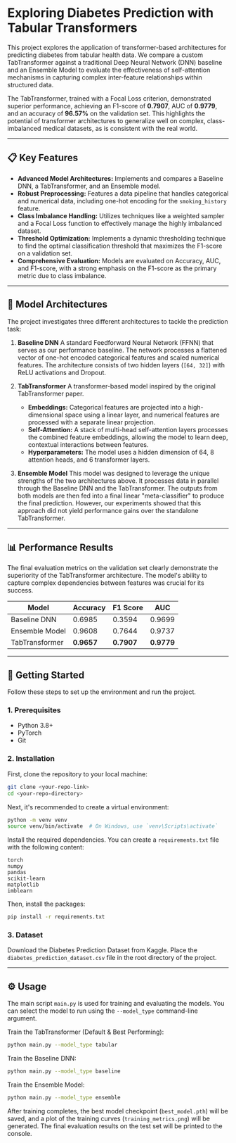 # Exploring Diabetes Prediction with Tabular Transformers

This project explores the application of transformer-based architectures for predicting diabetes from tabular health data. We compare a custom TabTransformer against a traditional Deep Neural Network (DNN) baseline and an Ensemble Model to evaluate the effectiveness of self-attention mechanisms in capturing complex inter-feature relationships within structured data.

The TabTransformer, trained with a Focal Loss criterion, demonstrated superior performance, achieving an F1-score of **0.7907**, AUC of **0.9779**, and an accuracy of **96.57%** on the validation set. This highlights the potential of transformer architectures to generalize well on complex, class-imbalanced medical datasets, as is consistent with the real world.

---

## 📋 Key Features

* **Advanced Model Architectures:** Implements and compares a Baseline DNN, a TabTransformer, and an Ensemble model.
* **Robust Preprocessing:** Features a data pipeline that handles categorical and numerical data, including one-hot encoding for the `smoking_history` feature.
* **Class Imbalance Handling:** Utilizes techniques like a weighted sampler and a Focal Loss function to effectively manage the highly imbalanced dataset.
* **Threshold Optimization:** Implements a dynamic thresholding technique to find the optimal classification threshold that maximizes the F1-score on a validation set.
* **Comprehensive Evaluation:** Models are evaluated on Accuracy, AUC, and F1-score, with a strong emphasis on the F1-score as the primary metric due to class imbalance.

---

## 🧠 Model Architectures

The project investigates three different architectures to tackle the prediction task:

1. **Baseline DNN**
   A standard Feedforward Neural Network (FFNN) that serves as our performance baseline. The network processes a flattened vector of one-hot encoded categorical features and scaled numerical features. The architecture consists of two hidden layers (`[64, 32]`) with ReLU activations and Dropout.

2. **TabTransformer**
   A transformer-based model inspired by the original TabTransformer paper.

   * **Embeddings:** Categorical features are projected into a high-dimensional space using a linear layer, and numerical features are processed with a separate linear projection.
   * **Self-Attention:** A stack of multi-head self-attention layers processes the combined feature embeddings, allowing the model to learn deep, contextual interactions between features.
   * **Hyperparameters:** The model uses a hidden dimension of 64, 8 attention heads, and 6 transformer layers.

3. **Ensemble Model**
   This model was designed to leverage the unique strengths of the two architectures above. It processes data in parallel through the Baseline DNN and the TabTransformer. The outputs from both models are then fed into a final linear "meta-classifier" to produce the final prediction. However, our experiments showed that this approach did not yield performance gains over the standalone TabTransformer.

---

## 📊 Performance Results

The final evaluation metrics on the validation set clearly demonstrate the superiority of the TabTransformer architecture. The model's ability to capture complex dependencies between features was crucial for its success.

| Model          | Accuracy   | F1 Score   | AUC        |
| -------------- | ---------- | ---------- | ---------- |
| Baseline DNN   | 0.6985     | 0.3594     | 0.9699     |
| Ensemble Model | 0.9608     | 0.7644     | 0.9737     |
| TabTransformer | **0.9657** | **0.7907** | **0.9779** |

---

## 🚀 Getting Started

Follow these steps to set up the environment and run the project.

### 1. Prerequisites

* Python 3.8+
* PyTorch
* Git

### 2. Installation

First, clone the repository to your local machine:

```bash
git clone <your-repo-link>
cd <your-repo-directory>
```

Next, it's recommended to create a virtual environment:

```bash
python -m venv venv
source venv/bin/activate  # On Windows, use `venv\Scripts\activate`
```

Install the required dependencies. You can create a `requirements.txt` file with the following content:

```
torch
numpy
pandas
scikit-learn
matplotlib
imblearn
```

Then, install the packages:

```bash
pip install -r requirements.txt
```

### 3. Dataset

Download the Diabetes Prediction Dataset from Kaggle. Place the `diabetes_prediction_dataset.csv` file in the root directory of the project.

---

## ⚙️ Usage

The main script `main.py` is used for training and evaluating the models. You can select the model to run using the `--model_type` command-line argument.

Train the TabTransformer (Default & Best Performing):

```bash
python main.py --model_type tabular
```

Train the Baseline DNN:

```bash
python main.py --model_type baseline
```

Train the Ensemble Model:

```bash
python main.py --model_type ensemble
```

After training completes, the best model checkpoint (`best_model.pth`) will be saved, and a plot of the training curves (`training_metrics.png`) will be generated. The final evaluation results on the test set will be printed to the console.

